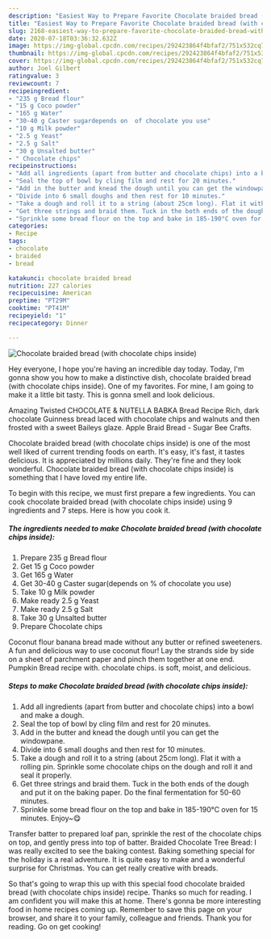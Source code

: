 ```yaml
---
description: "Easiest Way to Prepare Favorite Chocolate braided bread (with chocolate chips inside)"
title: "Easiest Way to Prepare Favorite Chocolate braided bread (with chocolate chips inside)"
slug: 2168-easiest-way-to-prepare-favorite-chocolate-braided-bread-with-chocolate-chips-inside
date: 2020-07-18T03:36:32.632Z
image: https://img-global.cpcdn.com/recipes/292423864f4bfaf2/751x532cq70/chocolate-braided-bread-with-chocolate-chips-inside-recipe-main-photo.jpg
thumbnail: https://img-global.cpcdn.com/recipes/292423864f4bfaf2/751x532cq70/chocolate-braided-bread-with-chocolate-chips-inside-recipe-main-photo.jpg
cover: https://img-global.cpcdn.com/recipes/292423864f4bfaf2/751x532cq70/chocolate-braided-bread-with-chocolate-chips-inside-recipe-main-photo.jpg
author: Joel Gilbert
ratingvalue: 3
reviewcount: 7
recipeingredient:
- "235 g Bread flour"
- "15 g Coco powder"
- "165 g Water"
- "30-40 g Caster sugardepends on  of chocolate you use"
- "10 g Milk powder"
- "2.5 g Yeast"
- "2.5 g Salt"
- "30 g Unsalted butter"
- " Chocolate chips"
recipeinstructions:
- "Add all ingredients (apart from butter and chocolate chips) into a bowl and make a dough."
- "Seal the top of bowl by cling film and rest for 20 minutes."
- "Add in the butter and knead the dough until you can get the windowpane."
- "Divide into 6 small doughs and then rest for 10 minutes."
- "Take a dough and roll it to a string (about 25cm long). Flat it with a rolling pin. Sprinkle some chocolate chips on the dough and roll it and seal it properly."
- "Get three strings and braid them. Tuck in the both ends of the dough and put it on the baking paper. Do the final fermentation for 50-60 minutes."
- "Sprinkle some bread flour on the top and bake in 185-190°C oven for 15 minutes. Enjoy~😋"
categories:
- Recipe
tags:
- chocolate
- braided
- bread

katakunci: chocolate braided bread 
nutrition: 227 calories
recipecuisine: American
preptime: "PT29M"
cooktime: "PT41M"
recipeyield: "1"
recipecategory: Dinner

---
```



![Chocolate braided bread (with chocolate chips inside)](https://img-global.cpcdn.com/recipes/292423864f4bfaf2/751x532cq70/chocolate-braided-bread-with-chocolate-chips-inside-recipe-main-photo.jpg)

Hey everyone, I hope you're having an incredible day today. Today, I'm gonna show you how to make a distinctive dish, chocolate braided bread (with chocolate chips inside). One of my favorites. For mine, I am going to make it a little bit tasty. This is gonna smell and look delicious.

Amazing Twisted CHOCOLATE &amp; NUTELLA BABKA Bread Recipe Rich, dark chocolate Guinness bread laced with chocolate chips and walnuts and then frosted with a sweet Baileys glaze. Apple Braid Bread - Sugar Bee Crafts.

Chocolate braided bread (with chocolate chips inside) is one of the most well liked of current trending foods on earth. It's easy, it's fast, it tastes delicious. It is appreciated by millions daily. They're fine and they look wonderful. Chocolate braided bread (with chocolate chips inside) is something that I have loved my entire life.


To begin with this recipe, we must first prepare a few ingredients. You can cook chocolate braided bread (with chocolate chips inside) using 9 ingredients and 7 steps. Here is how you cook it.

<!--inarticleads1-->

##### The ingredients needed to make Chocolate braided bread (with chocolate chips inside):

1. Prepare 235 g Bread flour
1. Get 15 g Coco powder
1. Get 165 g Water
1. Get 30-40 g Caster sugar(depends on % of chocolate you use)
1. Take 10 g Milk powder
1. Make ready 2.5 g Yeast
1. Make ready 2.5 g Salt
1. Take 30 g Unsalted butter
1. Prepare  Chocolate chips


Coconut flour banana bread made without any butter or refined sweeteners. A fun and delicious way to use coconut flour! Lay the strands side by side on a sheet of parchment paper and pinch them together at one end. Pumpkin Bread recipe with. chocolate chips. is soft, moist, and delicious. 

<!--inarticleads2-->

##### Steps to make Chocolate braided bread (with chocolate chips inside):

1. Add all ingredients (apart from butter and chocolate chips) into a bowl and make a dough.
1. Seal the top of bowl by cling film and rest for 20 minutes.
1. Add in the butter and knead the dough until you can get the windowpane.
1. Divide into 6 small doughs and then rest for 10 minutes.
1. Take a dough and roll it to a string (about 25cm long). Flat it with a rolling pin. Sprinkle some chocolate chips on the dough and roll it and seal it properly.
1. Get three strings and braid them. Tuck in the both ends of the dough and put it on the baking paper. Do the final fermentation for 50-60 minutes.
1. Sprinkle some bread flour on the top and bake in 185-190°C oven for 15 minutes. Enjoy~😋


Transfer batter to prepared loaf pan, sprinkle the rest of the chocolate chips on top, and gently press into top of batter. Braided Chocolate Tree Bread: I was really excited to see the baking contest. Baking something special for the holiday is a real adventure. It is quite easy to make and a wonderful surprise for Christmas. You can get really creative with breads. 

So that's going to wrap this up with this special food chocolate braided bread (with chocolate chips inside) recipe. Thanks so much for reading. I am confident you will make this at home. There's gonna be more interesting food in home recipes coming up. Remember to save this page on your browser, and share it to your family, colleague and friends. Thank you for reading. Go on get cooking!
